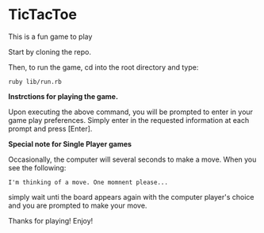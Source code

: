 # TicTacToe

This is a fun game to play

Start by cloning the repo.

Then, to run the game, cd into the root directory and type:

`ruby lib/run.rb`


**Instrctions for playing the game.**

Upon executing the above command, you will be prompted to enter in your game play preferences.
Simply enter in the requested information at each prompt and press [Enter].

**Special note for Single Player games**

Occasionally, the computer will several seconds to make a move.  When you see the following:

`I'm thinking of a move. One momnent please...`

simply wait unti the board appears again with the computer player's choice and you are prompted
to make your move.

Thanks for playing!  Enjoy!
